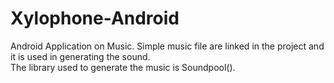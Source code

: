 # Xylophone-Android

Android Application on Music. Simple music file are linked in the project and it is used in generating the sound.<br/> The library used to generate the music is Soundpool(). 
